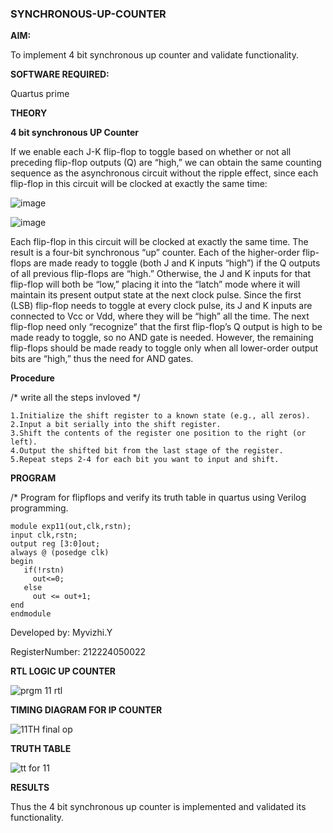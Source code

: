 ### SYNCHRONOUS-UP-COUNTER

**AIM:**

To implement 4 bit synchronous up counter and validate functionality.

**SOFTWARE REQUIRED:**

Quartus prime

**THEORY**

**4 bit synchronous UP Counter**

If we enable each J-K flip-flop to toggle based on whether or not all preceding flip-flop outputs (Q) are “high,” we can obtain the same counting sequence as the asynchronous circuit without the ripple effect, since each flip-flop in this circuit will be clocked at exactly the same time:

![image](https://github.com/naavaneetha/SYNCHRONOUS-UP-COUNTER/assets/154305477/d5db3fa0-e413-404c-b80e-b2f39d82e7e8)


![image](https://github.com/naavaneetha/SYNCHRONOUS-UP-COUNTER/assets/154305477/52cb61eb-d04b-442d-810c-31185a68410b)

Each flip-flop in this circuit will be clocked at exactly the same time.
The result is a four-bit synchronous “up” counter. Each of the higher-order flip-flops are made ready to toggle (both J and K inputs “high”) if the Q outputs of all previous flip-flops are “high.”
Otherwise, the J and K inputs for that flip-flop will both be “low,” placing it into the “latch” mode where it will maintain its present output state at the next clock pulse.
Since the first (LSB) flip-flop needs to toggle at every clock pulse, its J and K inputs are connected to Vcc or Vdd, where they will be “high” all the time.
The next flip-flop need only “recognize” that the first flip-flop’s Q output is high to be made ready to toggle, so no AND gate is needed.
However, the remaining flip-flops should be made ready to toggle only when all lower-order output bits are “high,” thus the need for AND gates.

**Procedure**

/* write all the steps invloved */

    1.Initialize the shift register to a known state (e.g., all zeros).
    2.Input a bit serially into the shift register.
    3.Shift the contents of the register one position to the right (or left).
    4.Output the shifted bit from the last stage of the register.
    5.Repeat steps 2-4 for each bit you want to input and shift.

**PROGRAM**

/* Program for flipflops and verify its truth table in quartus using Verilog programming. 

    module exp11(out,clk,rstn);
    input clk,rstn;
    output reg [3:0]out;
    always @ (posedge clk)
    begin
       if(!rstn)
         out<=0;
       else 
         out <= out+1;
    end
    endmodule

    
Developed by: Myvizhi.Y

RegisterNumber: 212224050022

**RTL LOGIC UP COUNTER**

![prgm 11 rtl](https://github.com/user-attachments/assets/330476b1-5371-4afb-b68a-4074b6fe36b2)


**TIMING DIAGRAM FOR IP COUNTER**

![11TH final op](https://github.com/user-attachments/assets/1e190c46-8285-47af-942b-5b879bd46981)


**TRUTH TABLE**

![tt for 11](https://github.com/user-attachments/assets/cfb56711-5c2b-4956-bb12-50a741456d35)


**RESULTS**

Thus the 4 bit synchronous up counter is implemented and validated its functionality.
